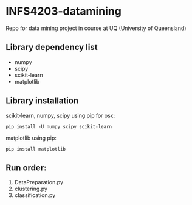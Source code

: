 # INFS4203-datamining
Repo for data mining project in course at UQ (University of Queensland)

## Library dependency list
- numpy
- scipy
- scikit-learn
- matplotlib

## Library installation
scikit-learn, numpy, scipy using pip for osx:

`pip install -U numpy scipy scikit-learn`


matplotlib using pip:

`pip install matplotlib`






## Run order: 
1. DataPreparation.py 
2. clustering.py 
3. classification.py 
